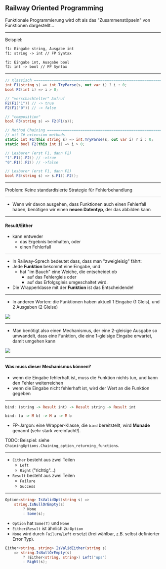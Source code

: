 ## Railway Oriented Programming

Funktionale Programmierung wird oft als das "Zusammenstöpseln" von Funktionen dargestellt...

---

Beispiel:

```txt
f1: Eingabe string, Ausgabe int
f1: string -> int // FP Syntax

f2: Eingabe int, Ausgabe bool
f2: int -> bool // FP Syntax
```

---

```csharp
// Klassisch ===========================================================
int F1(string s) => int.TryParse(s, out var i) ? i : 0;
bool F2(int i) => i > 0;

// "verschachtelter" Aufruf
F2(F1("1")) // -> true
F2(F1("0")) // -> false

// "composition"
bool F3(string s) => F2(F1(s));
```

```csharp
// Method Chaining =====================================================
// mit C# extension methods
static int F1(this string s) => int.TryParse(s, out var i) ? i : 0;
static bool F2(this int i) => i > 0;

// Lesbarer (erst F1, dann F2)
"1".F1().F2() // ->true
"0".F1().F2() // ->false

// Lesbarer (erst F1, dann F2)
bool F3(string s) => s.F1().F2();
```

---

Problem: Keine standardisierte Strategie für Fehlerbehandlung 

---

- Wenn wir davon ausgehen, dass Funktionen auch einen Fehlerfall haben, benötigen wir einen **neuen Datentyp**, der das abbilden kann

---

#### Result/Either

- kann entweder 
  - das Ergebnis beinhalten, oder 
  - einen Fehlerfall

---

- In Railway-Sprech bedeutet dass, dass man "zweigleisig" fährt:
- Jede **Funktion** bekommt eine Eingabe, und 
  - hat "im Bauch" eine Weiche, die entscheidet ob 
    - auf das Fehlergleis oder 
    - auf das Erfolgsgleis umgeschaltet wird.
- Die Wrapperklasse mit der **Funktion** ist das Entscheidende!

---

- In anderen Worten: die Funktionen haben aktuell 1 Eingabe (1 Gleis), und 2 Ausgaben (2 Gleise)

<img
  class="absolute bottom-50 left-10 w-200"
  src="/images/rop-tracks-Page-2.png"
/>


---

- Man benötigt also einen Mechanismus, der eine 2-gleisige Ausgabe so umwandelt, dass eine Funktion, die eine 1-gleisige Eingabe erwartet, damit umgehen kann

<img
  class="absolute bottom-10 left-20 w-180"
  src="/images/rop-tracks-Page-4.png"
/>

---

#### Was muss dieser Mechanismus können?

- wenn die Eingabe fehlerhaft ist, muss die Funktion nichts tun, und kann den Fehler weiterreichen
- wenn die Eingabe nicht fehlerhaft ist, wird der Wert an die Funktion gegeben

---

```haskell
bind: (string -> Result int) -> Result string -> Result int

bind: (a -> M b) -> M a -> M b
```

- FP-Jargon: eine Wrapper-Klasse, die `bind` bereitstellt, wird **Monade** genannt (sehr stark vereinfacht!).

TODO:
Beispiel: siehe `ChainingOptions.Chaining_option_returning_functions`.

---

- `Either` besteht aus zwei Teilen
  - `Left`
  - `Right` ("richtig"...)
- `Result` besteht aus zwei Teilen
  - `Failure`
  - `Success`

---

```csharp
Option<string> IsValidOpt(string s) =>
    string.IsNullOrEmpty(s)
        ? None
        : Some(s);
```

- `Option` hat `Some(T)` und `None`
- `Either`/`Result` ist ähnlich zu `Option`
- `None` wird durch `Failure`/`Left` ersetzt (frei wählbar, z.B. selbst definierter Error Typ).

```csharp
Either<string, string> IsValidEither(string s)
    => string.IsNullOrEmpty(s)
        ? (Either<string, string>) Left("ups")
        : Right(s);
```
